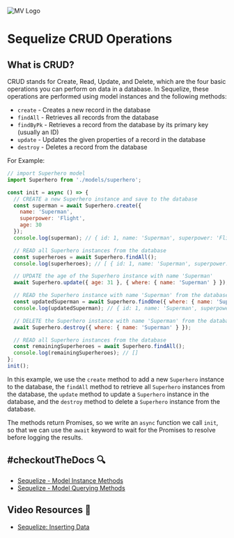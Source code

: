 ![MV Logo](/logo.jpg)

# Sequelize CRUD Operations

## What is CRUD?
CRUD stands for Create, Read, Update, and Delete, which are the four basic operations you can perform on data in a database. In Sequelize, these operations are performed using model instances and the following methods:

- `create` - Creates a new record in the database
- `findAll` - Retrieves all records from the database
- `findByPk` - Retrieves a record from the database by its primary key (usually an ID)
- `update` - Updates the given properties of a record in the database
- `destroy` - Deletes a record from the database

For Example:
```js
// import Superhero model
import Superhero from './models/superhero';

const init = async () => {
  // CREATE a new Superhero instance and save to the database
  const superman = await Superhero.create({
    name: 'Superman',
    superpower: 'Flight',
    age: 30
  });
  console.log(superman); // { id: 1, name: 'Superman', superpower: 'Flight', age: 30 }

  // READ all Superhero instances from the database
  const superheroes = await Superhero.findAll();
  console.log(superheroes); // [ { id: 1, name: 'Superman', superpower: 'Flight', age: 30 } ]

  // UPDATE the age of the Superhero instance with name 'Superman'
  await Superhero.update({ age: 31 }, { where: { name: 'Superman' } });

  // READ the Superhero instance with name 'Superman' from the database
  const updatedSuperman = await Superhero.findOne({ where: { name: 'Superman' } });
  console.log(updatedSuperman); // { id: 1, name: 'Superman', superpower: 'Flight', age: 31 }

  // DELETE the Superhero instance with name 'Superman' from the database
  await Superhero.destroy({ where: { name: 'Superman' } });

  // READ all Superhero instances from the database
  const remainingSuperheroes = await Superhero.findAll();
  console.log(remainingSuperheroes); // []
};
init();
```

In this example, we use the `create` method to add a new `Superhero` instance to the database, the `findAll` method to retrieve all `Superhero` instances from the database, the `update` method to update a `Superhero` instance in the database, and the `destroy` method to delete a `Superhero` instance from the database.

The methods return Promises, so we write an `async` function we call `init`, so that we can use the `await` keyword to wait for the Promises to resolve before logging the results.

## #checkoutTheDocs 🔍
- [Sequelize - Model Instance Methods](https://sequelize.org/master/manual/model-instances.html)
- [Sequelize - Model Querying Methods](https://sequelize.org/master/manual/model-querying-basics.html)

## Video Resources 🎥
- [Sequelize: Inserting Data](https://www.youtube.com/watch?v=JAld7bV5qV8)

